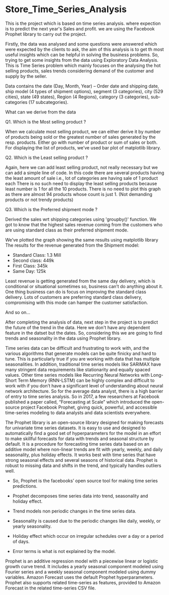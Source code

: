 # Store_Time_Series_Analysis
This is the project which is based on time series analysis. 
where expection is to predict the next year's Sales and profit. 
we are using the Facebook Prophet library to carry out the project.

Firstly, the data was analysed and some questions were answered which were expected by the clients to ask, the aim of this analysis is to get th most useful insights which can be helpful in solving the business problems. So, trying to get some insights from the data using Exploratory Data Analysis. This is Time Series problem which mainly focuses on the analysing the hot selling products, sales trends considering demand of the customer and supply by the seller.

Data contains the date (Day, Month, Year) – Order date and shipping date, ship model (4 types of shipment options), segment (3 categories), city (529 cities), state (49 states), Region (4 Regions), category (3 categories), sub-categories  (17 subcategories).

What can we derive from the data

Q1. Which is the Most selling product ?

When we calculate most selling product, we can either derive it by number of products being sold or the greatest number of sales generated by the resp. products. Either go with number of product or sum of sales or both.
For displaying the list of products, we’ve used bar plot of matplotlib library.

 Q2. Which is the Least selling product ?

Again, here we can add least selling product, not really necessary but we can add a simple line of code. In this code there are several products having the least amount of sale i.e., lot of categories are having sale of 1 product each
There is no such need to display the least selling products because least number is 1 for all the 10 products.
There is no need to plot this graph as there are almost 94 products whose count is just 1. (Not demanding products or not trendy products)

Q3. Which is the Preferred shipment mode ?

Derived the sales wrt shipping categories using 'groupby()' function. We got to know that the highest sales revenue coming from the customers who are using standard class as their preferred shipment mode.

We’ve plotted the graph showing the same results using matplotlib library
The results for the revenue generated from the Shipment model:

-	Standard Class: 1.3 Mill
-	Second class: 449k
-	First Class: 345k
-	Same Day: 125k

Least revenue is getting generated from the same day delivery, which is conditional or situational sometimes so, business can’t do anything about it. One thing business can do is focus on improving the standard class delivery. Lots of customers are preferring standard class delivery, compromising with this mode can hamper the customer satisfaction.

And so on...

After completing the analysis of data, next step in the project is to predict the future of the trend in the data. Here we don't have any dependent feature in the datset but the dates. So, considering this we are going to find trends and seasonality in the data using Prophet library.

Time series data can be difficult and frustrating to work with, and the various algorithms that generate models can be quite finicky and hard to tune. This is particularly true if you are working with data that has multiple seasonalities. In addition, traditional time series models like SARIMAX have many stringent data requirements like stationarity and equally spaced values. Other time series models like Recurring Neural Networks with Long-Short Term Memory (RNN-LSTM) can be highly complex and difficult to work with if you don’t have a significant level of understanding about neural network architecture. So for the average data analyst, there is a high barrier of entry to time series analysis. So in 2017, a few researchers at Facebook published a paper called, “Forecasting at Scale” which introduced the open-source project Facebook Prophet, giving quick, powerful, and accessible time-series modeling to data analysts and data scientists everywhere.

The Prophet library is an open-source library designed for making forecasts for univariate time series datasets. It is easy to use and designed to automatically find a good set of hyperparameters for the model in an effort to make skillful forecasts for data with trends and seasonal structure by default. It is a procedure for forecasting time series data based on an additive model where non-linear trends are fit with yearly, weekly, and daily seasonality, plus holiday effects. It works best with time series that have strong seasonal effects and several seasons of historical data. Prophet is robust to missing data and shifts in the trend, and typically handles outliers well.

- So, Prophet is the facebooks’ open source tool for making time series predictions.

- Prophet decomposes time series data into trend, seasonality and holiday effect.

- Trend models non periodic changes in the time series data.

- Seasonality is caused due to the periodic changes like daily, weekly, or yearly seasonality.

- Holiday effect which occur on irregular schedules over a day or a period of days.

- Error terms is what is not explained by the model.

Prophet is an additive regression model with a piecewise linear or logistic growth curve trend. It includes a yearly seasonal component modeled using Fourier series and a weekly seasonal component modeled using dummy variables.
Amazon Forecast uses the default Prophet hyperparameters. Prophet also supports related time-series as features, provided to Amazon Forecast in the related time-series CSV file.
